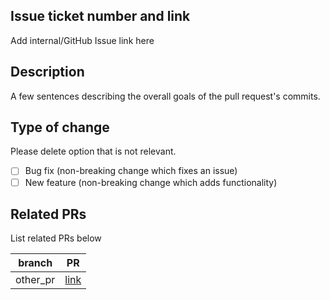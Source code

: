 ## Issue ticket number and link

Add internal/GitHub Issue link here

## Description

A few sentences describing the overall goals of the pull request's commits.

## Type of change

Please delete option that is not relevant.

- [ ] Bug fix (non-breaking change which fixes an issue)
- [ ] New feature (non-breaking change which adds functionality)

## Related PRs

List related PRs below

| branch   | PR       |
| -------- | -------- |
| other_pr | [link]() |

